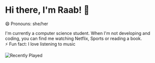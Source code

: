 ### <h1> Hi there, I'm Raab! 👋 </h1>
😄 Pronouns: she/her

I'm currently a computer science student. When I'm not developing and coding, you can find me watching Netflix, Sports or reading a book.<br>
⚡ Fun fact: I love listening to music

![Recently Played](https://spotify-recently-played-readme.vercel.app/api?user=31ssjwaupomptjmi7mpvflbmy3um)

